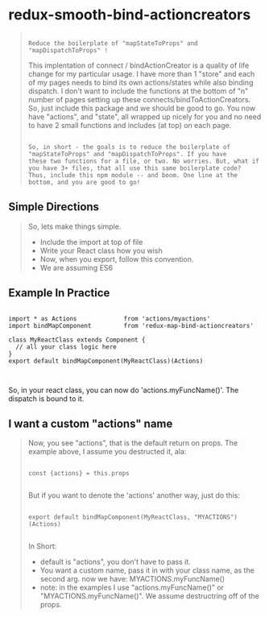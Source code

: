 # redux-smooth-bind-actioncreators
<blockquote>
 <pre><code>
Reduce the boilerplate of "mapStateToProps" and "mapDispatchToProps" !
</code></pre>


This implentation of connect / bindActionCreator is a quality of life change for my particular usage.
I have more than 1 "store" and each of my pages needs to bind its own actions/states while also
binding dispatch. I don't want to include the functions at the bottom of "n" number of pages
setting up these connects/bindToActionCreators. So, just include this package and 
we should be good to go. You now have "actions", and "state", all wrapped up nicely
for you and no need to have 2 small functions and includes (at top) on each page.

 <pre><code>
So, in short - the goals is to reduce the boilerplate of "mapStateToProps" and "mapDispatchToProps". If you have
these two functions for a file, or two. No worries. But, what if you have 3+ files, that all use this same boilerplate code?
Thus, include this npm module -- and boom. One line at the bottom, and you are good to go!
</code></pre>
</blockquote>

## Simple Directions
<blockquote>
So, lets make things simple.
<ul>
 <li> Include the import at top of file
<li> Write your React class how you wish
<li> Now, when you export, follow this convention.
<li> We are assuming ES6
</ul>
</blockquote>

## Example In Practice
 <pre><code>
import * as Actions             from 'actions/myactions'
import bindMapComponent         from 'redux-map-bind-actioncreators'

class MyReactClass extends Component {
  // all your class logic here
}
export default bindMapComponent(MyReactClass)(Actions)

 </code></pre>
So, in your react class, you can now do 'actions.myFuncName()'.
The dispatch is bound to it.


## I want a custom "actions" name
<blockquote>

Now, you see "actions", that is the default return on props. The example above, I assume you destructed it, ala:
 <pre><code>
const {actions} = this.props
 </code></pre>

But if you want to denote the 'actions' another way, just do this:
 <pre><code>
export default bindMapComponent(MyReactClass, "MYACTIONS")(Actions)
 </code></pre>

In Short:
<ul>
 <li> default is "actions", you don't have to pass it.
<li>You want a custom name, pass it in with your class name, as the second arg. now we have: MYACTIONS.myFuncName()
<li>note: in the examples I use "actions.myFuncName()" or "MYACTIONS.myFuncName()". We assume destructring off of the props.
</blockquote>



